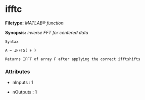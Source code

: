 # ifftc

**Filetype:** _MATLAB&reg; function_

**Synopsis:** _inverse FFT for centered data_

    Syntax

    A = IFFTS( F )

    Returns IFFT of array F after applying the correct ifftshifts


### Attributes


- nInputs : 1

- nOutputs : 1
